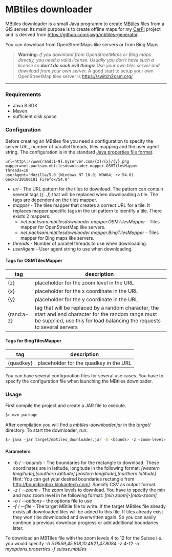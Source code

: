 MBtiles downloader
===================

MBtiles downloader is a small Java programm to create [MBtiles](http://wiki.openstreetmap.org/wiki/MBTiles) files from a GIS server. Its main purpose is to create offline maps for my [CarPi](https://github.com/dan-osterrath/CarPi) project and is derived from https://github.com/jawg/mbtiles-generator.

You can download from OpenStreetMaps like servers or from Bing Maps.
> **Warning:** *If you download from OpenStreetMaps or Bing maps directly, you need a valid license. Usually you don't have such a license so **don't do such evil things**! Use your own tiles server and download from your own server.*
A good start to setup your own OpenStreetMap tiles server is https://switch2osm.org/.

----------

### Requirements
* Java 8 SDK
* Maven
* sufficient disk space

### Configuration
Before creating an MBtiles file you need a configuration to specify the server URL, number of parallel threads, tiles mapping and the user agent string.
The configuration is in the standard [Java properties file format](https://en.wikipedia.org/wiki/.properties).
```properties
url=http\://www{rand:1-9}.myserver.com/{z}/{x}/{y}.png
mapper=net.packsam.mbtilesdownloader.mapper.OSMTilesMapper
threads=10
userAgent="Mozilla/5.0 (Windows NT 10.0; WOW64; rv:54.0) Gecko/20100101 Firefox/54.0"
```
* *url* - The URL pattern for the tiles to download. The pattern can contain several tags (*{...}*) that will be replaced when downloading a tile. The tags are dependent on the tiles mapper.
* *mapper* - The tiles mapper that creates a correct URL for a tile. It replaces mapper specific tags in the url pattern to identify a tile.
There exists 2 mappers:
  * *net.packsam.mbtilesdownloader.mapper.OSMTilesMapper* - Tiles mapper for OpenStreetMap like servers. 
  * *net.packsam.mbtilesdownloader.mapper.BingTilesMapper* - Tiles mapper for Bing maps like servers.
* *threads* - Number of parallel threads to use when downloading.
* *userAgent* - User agent string to use when downloading.

#### Tags for OSMTilesMapper
| tag | description                                 |
| --- | ------------------------------------------- |
| {z} | placeholder for the zoom level in the URL   |
| {x} | placeholder for the x coordinate in the URL |
| {y} | placeholder for the y coordinate in the URL |
| {rand:a-z} | tag that will be replaced by a random character, the start and end character for the random range must be supplied, use this for load balancing the requests to several servers |

#### Tags for BingTilesMapper
| tag       | description                            |
| --------- | -------------------------------------- |
| {quadkey} | placeholder for the quadkey in the URL |

You can have several configuration files for several use cases. You have to specify the configuration file when launching the MBtiles downloader.

### Usage
First compile the project and create a JAR file to execute.
```sh
$> mvn package
```

After compilation you will find a *mbtiles-downloader.jar* in the *target/* directory. To start the downloader, run:
```sh
$> java -jar target/mbtiles_downloader.jar -b <bounds> -z <zoom-level> -o <options file> -f <target file>
```

#### Parameters
* *-b* / *--bounds* - The boundaries for the rectangle to download. These coordinates are in latitude, longitude in the following format: *[western longitude],[southern latitude],[eastern longitude],[northern latitude]* Hint: You can get your desired boundaries rectangle from http://boundingbox.klokantech.com/. Specify CSV as output format.
* *-z* / *--zoom* - The zoom levels to download. You have to specify the min and max zoom level in he following format: *[min zoom]-[max-zoom]*
* *-o* / *--options* - the options file to use
* *-f* / *--file* - The target MBtile file to write. If the target MBtiles file already exists all downloaded tiles will be added to this file. If tiles already exist they won't be downloaded and overwritten again. So you can easily continue a previous download progress or add additional boundaries later. 

To download an MBTiles file with the zoom levels 4 to 12 for the Suisse i.e. you would specify *-b 5.9559,45.818,10.4921,47.8084 -z 4-12 -o myoptions.properties -f suisse.mbtiles*
